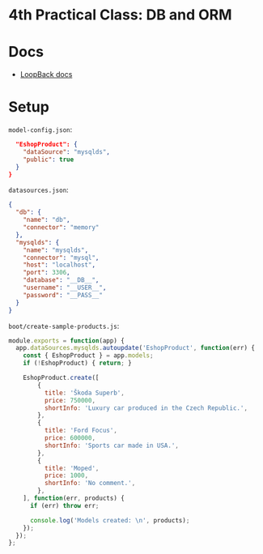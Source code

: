 # 4th Practical Class: DB and ORM

# Docs

- [LoopBack docs](http://apidocs.strongloop.com/)

# Setup

`model-config.json`:

```json
  "EshopProduct": {
    "dataSource": "mysqlds",
    "public": true
  }
}
```

`datasources.json`:

```json
{
  "db": {
    "name": "db",
    "connector": "memory"
  },
  "mysqlds": {
    "name": "mysqlds",
    "connector": "mysql",
    "host": "localhost",
    "port": 3306,
    "database": "__DB__",
    "username": "__USER__",
    "password": "__PASS__"
  }
}
```


`boot/create-sample-products.js`:

```js
module.exports = function(app) {
  app.dataSources.mysqlds.autoupdate('EshopProduct', function(err) {
    const { EshopProduct } = app.models;
    if (!EshopProduct) { return; }

    EshopProduct.create([
        {
          title: 'Škoda Superb',
          price: 750000,
          shortInfo: 'Luxury car produced in the Czech Republic.',
        },
        {
          title: 'Ford Focus',
          price: 600000,
          shortInfo: 'Sports car made in USA.',
        },
        {
          title: 'Moped',
          price: 1000,
          shortInfo: 'No comment.',
        },
    ], function(err, products) {
      if (err) throw err;

      console.log('Models created: \n', products);
    });
  });
};
```
